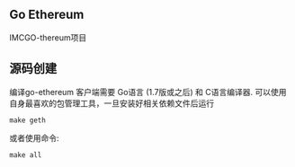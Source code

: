 ## Go Ethereum

IMCGO-thereum项目


## 源码创建


编译go-ethereum 客户端需要 Go语言 (1.7版或之后) 和 C语言编译器.
可以使用自身最喜欢的包管理工具，一旦安装好相关依赖文件后运行

    make geth

或者使用命令:

    make all
